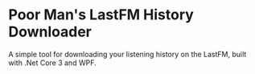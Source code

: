 # Poor Man's LastFM History Downloader
A simple tool for downloading your listening history on the LastFM, built with .Net Core 3 and WPF.
